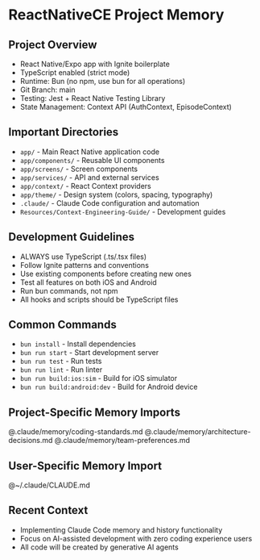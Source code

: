 # ReactNativeCE Project Memory

## Project Overview
- React Native/Expo app with Ignite boilerplate
- TypeScript enabled (strict mode)
- Runtime: Bun (no npm, use bun for all operations)
- Git Branch: main
- Testing: Jest + React Native Testing Library
- State Management: Context API (AuthContext, EpisodeContext)

## Important Directories
- `app/` - Main React Native application code
- `app/components/` - Reusable UI components
- `app/screens/` - Screen components
- `app/services/` - API and external services  
- `app/context/` - React Context providers
- `app/theme/` - Design system (colors, spacing, typography)
- `.claude/` - Claude Code configuration and automation
- `Resources/Context-Engineering-Guide/` - Development guides

## Development Guidelines
- ALWAYS use TypeScript (.ts/.tsx files)
- Follow Ignite patterns and conventions
- Use existing components before creating new ones
- Test all features on both iOS and Android
- Run bun commands, not npm
- All hooks and scripts should be TypeScript files

## Common Commands
- `bun install` - Install dependencies
- `bun run start` - Start development server
- `bun run test` - Run tests
- `bun run lint` - Run linter
- `bun run build:ios:sim` - Build for iOS simulator
- `bun run build:android:dev` - Build for Android device

## Project-Specific Memory Imports
@.claude/memory/coding-standards.md
@.claude/memory/architecture-decisions.md
@.claude/memory/team-preferences.md

## User-Specific Memory Import
@~/.claude/CLAUDE.md

## Recent Context
- Implementing Claude Code memory and history functionality
- Focus on AI-assisted development with zero coding experience users
- All code will be created by generative AI agents